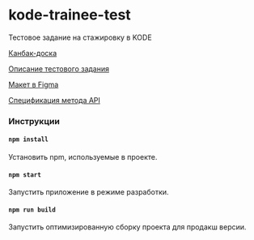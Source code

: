 # kode-trainee-test

Тестовое задание на стажировку в KODE

[Канбак-доска](https://github.com/users/Nikolskii/projects/6/views/1)

[Описание тестового задания](https://github.com/facebook/create-react-app)

[Макет в Figma](https://www.figma.com/file/GRRKONipVClULsfdCAuVs1/KODE-Trainee-Dev-Осень'21?node-id=11%3A14414)

[Спецификация метода API](https://kode-frontend-team.stoplight.io/docs/koder-stoplight/e981f97438300-get-users-list)

### Инструкции

#### `npm install`

Установить npm, используемые в проекте.

#### `npm start`

Запустить приложение в режиме разработки.

#### `npm run build`

Запустить оптимизированную сборку проекта для продакш версии.
